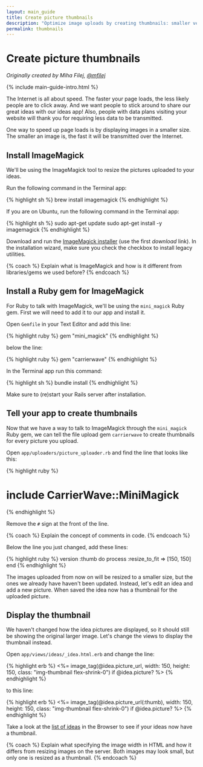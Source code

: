```yaml
---
layout: main_guide
title: Create picture thumbnails
description: "Optimize image uploads by creating thumbnails: smaller versions of the original file uploads."
permalink: thumbnails
---
```


# Create picture thumbnails

*Originally created by Miha Filej, [@mfilej](https://twitter.com/mfilej)*

{% include main-guide-intro.html %}

The Internet is all about speed. The faster your page loads, the less likely people are to click away. And we want people to stick around to share our great ideas with our ideas app! Also, people with data plans visiting your website will thank you for requiring less data to be transmitted.

One way to speed up page loads is by displaying images in a smaller size. The smaller an image is, the fast it will be transmitted over the Internet.

## Install ImageMagick

We'll be using the ImageMagick tool to resize the pictures uploaded to your ideas.

<div class="os-specific">
  <div class="mac">
    <p>Run the following command in the Terminal app:</p>
{% highlight sh %}
brew install imagemagick
{% endhighlight %}
  </div>
  <div class="nix">
    <p>If you are on Ubuntu, run the following command in the Terminal app:</p>
{% highlight sh %}
sudo apt-get update
sudo apt-get install -y imagemagick
{% endhighlight %}
  </div>
  <div class="win">
    <p>Download and run the <a href="https://www.imagemagick.org/script/download.php#windows">ImageMagick installer</a> (use the first <em>download</em> link). In the installation wizard, make sure you check the checkbox to install legacy utilities.</p>
  </div>
</div>

{% coach %}
Explain what is ImageMagick and how is it different from libraries/gems we used before?
{% endcoach %}

## Install a Ruby gem for ImageMagick

For Ruby to talk with ImageMagick, we'll be using the `mini_magick` Ruby gem. First we will need to add it to our app and install it.

Open `Gemfile` in your Text Editor and add this line:

{% highlight ruby %}
gem "mini_magick"
{% endhighlight %}

below the line:

{% highlight ruby %}
gem "carrierwave"
{% endhighlight %}

In the Terminal app run this command:

{% highlight sh %}
bundle install
{% endhighlight %}

Make sure to (re)start your Rails server after installation.

## Tell your app to create thumbnails

Now that we have a way to talk to ImageMagick through the `mini_magick` Ruby gem, we can tell the file upload gem `carrierwave` to create thumbnails for every picture you upload.

Open `app/uploaders/picture_uploader.rb` and find the line that looks like this:

{% highlight ruby %}
# include CarrierWave::MiniMagick
{% endhighlight %}

Remove the `#` sign at the front of the line.

{% coach %}
Explain the concept of comments in code.
{% endcoach %}

Below the line you just changed, add these lines:

{% highlight ruby %}
version :thumb do
  process :resize_to_fit => [150, 150]
end
{% endhighlight %}

The images uploaded from now on will be resized to a smaller size, but the ones we already have haven't been updated. Instead, let's edit an idea and add a new picture. When saved the idea now has a thumbnail for the uploaded picture.

## Display the thumbnail

We haven't changed how the idea pictures are displayed, so it should still be showing the original larger image. Let's change the views to display the thumbnail instead.

Open `app/views/ideas/_idea.html.erb` and change the line:

{% highlight erb %}
<%= image_tag(@idea.picture_url, width: 150, height: 150, class: "img-thumbnail flex-shrink-0") if @idea.picture? %>
{% endhighlight %}

to this line:

{% highlight erb %}
<%= image_tag(@idea.picture_url(:thumb), width: 150, height: 150, class: "img-thumbnail flex-shrink-0") if @idea.picture? %>
{% endhighlight %}

Take a look at the [list of ideas](http://localhost:3000/ideas) in the Browser to see if your ideas now have a thumbnail.

{% coach %}
Explain what specifying the image width in HTML and how it differs from resizing images on the server. Both images may look small, but only one is resized as a thumbnail.
{% endcoach %}
